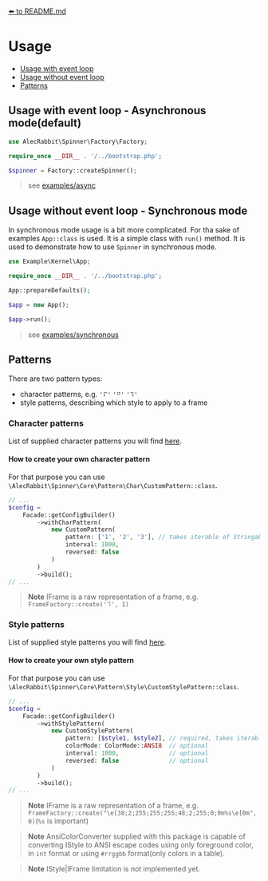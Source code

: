 [⬅️ to README.md](../README.md)
# Usage

+ [Usage with event loop](#ev)
+ [Usage without event loop](#no-ev)
+ [Patterns](#patterns)

## <a name="ev"></a> Usage with event loop - Asynchronous mode(default)

```php
use AlecRabbit\Spinner\Factory\Factory;

require_once __DIR__ . '/../bootstrap.php';

$spinner = Factory::createSpinner();
```
> see [examples/async](../example/async)

## <a name="no-ev"></a> Usage without event loop - Synchronous mode

In synchronous mode usage is a bit more complicated. For tha sake of examples `App::class` is used. It is a simple class with `run()` method. It is used to demonstrate how to use `Spinner` in synchronous mode.

```php
use Example\Kernel\App;

require_once __DIR__ . '/../bootstrap.php';

App::prepareDefaults();

$app = new App();

$app->run();
```
> see [examples/synchronous](../example/synchronous)


## <a name="patterns"></a> Patterns

There are two pattern types:
- character patterns, e.g. `'⠏'` `'⠛'` `'⠹'`
- style patterns, describing which style to apply to a frame

### Character patterns

List of supplied character patterns you will find [here]().

#### How to create your own character pattern

For that purpose you can use `\AlecRabbit\Spinner\Core\Pattern\Char\CustomPattern::class`.

```php
// ...
$config =
    Facade::getConfigBuilder()
        ->withCharPattern(
            new CustomPattern(
                pattern: ['1', '2', '3'], // takes iterable of Stringable|string|IFrame
                interval: 1000, 
                reversed: false
            )
        )
        ->build();
// ...
```
> **Note** IFrame is a raw representation of a frame, e.g. `FrameFactory::create('⠹', 1)` 

### Style patterns

List of supplied style patterns you will find [here]().

#### How to create your own style pattern

For that purpose you can use `\AlecRabbit\Spinner\Core\Pattern\Style\CustomStylePattern::class`.

```php
// ...
$config =
    Facade::getConfigBuilder()
        ->withStylePattern(
            new CustomStylePattern(
                pattern: [$style1, $style2], // required, takes iterable of IStyle|IFrame 
                colorMode: ColorMode::ANSI8  // optional
                interval: 1000,              // optional
                reversed: false              // optional
            )
        )
        ->build();
// ...
```
> **Note** IFrame is a raw representation of a frame, e.g. `FrameFactory::create("\e[38;2;255;255;255;48;2;255;0;0m%s\e[0m", 0)`(`%s` is important)

> **Note** AnsiColorConverter supplied with this package is capable of converting IStyle to ANSI escape codes using only foreground color, in `int` format or using `#rrggbb` format(only colors in a table). 

> **Note** IStyle|IFrame limitation is not implemented yet.


